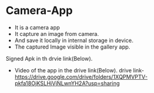 # Camera-App
* It is a camera app
* It capture an image from camera.
* And save it locally in internal storage in device.
* The captured Image visible in the gallery app.

Signed Apk in th drvie link(Below).
* Video of the app in the drive link(Below).
drive link-https://drive.google.com/drive/folders/1XQPMVPTV-pkfa18OjKSLHjVjNLwnYH2A?usp=sharing

